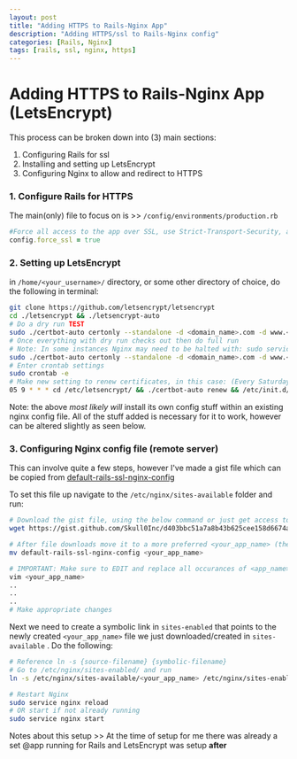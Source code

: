 ```yaml
---
layout: post
title: "Adding HTTPS to Rails-Nginx App"
description: "Adding HTTPS/ssl to Rails-Nginx config"
categories: [Rails, Nginx]
tags: [rails, ssl, nginx, https]
---
```



# Adding HTTPS to Rails-Nginx App (LetsEncrypt)

This process can be broken down into (3) main sections:
1. Configuring Rails for ssl
2. Installing and setting up LetsEncrypt
3. Configuring Nginx to allow and redirect to HTTPS

### 1. Configure Rails for HTTPS

 The main(only) file to focus on is >>  `/config/environments/production.rb`

~~~ ruby
#Force all access to the app over SSL, use Strict-Transport-Security, and use secure cookies.
config.force_ssl = true
~~~ 

### 2. Setting up LetsEncrypt

in `/home/<your_username>/` directory, or some other directory of choice, do the following in terminal:
~~~ bash
git clone https://github.com/letsencrypt/letsencrypt
cd ./letsencrypt && ./letsencrypt-auto
# Do a dry run TEST
sudo ./certbot-auto certonly --standalone -d <domain_name>.com -d www.<domain_name>.com --dry-run
# Once everything with dry run checks out then do full run
# Note: In some instances Nginx may need to be halted with: sudo service nginx stop to get access to port 80
sudo ./certbot-auto certonly --standalone -d <domain_name>.com -d www.<domain_name>.com
# Enter crontab settings
sudo crontab -e 
# Make new setting to renew certificates, in this case: (Every Saturday at 9:05 a.m)
05 9 * * * cd /etc/letsencrypt/ && ./certbot-auto renew && /etc/init.d/nginx reload
~~~

Note: the above *most likely will* install its own config stuff within an existing nginx config file. All of the stuff added is necessary for it 
to work, however can be altered slightly as seen below.

### 3. Configuring Nginx config file (remote server)

This can involve quite a few steps, however I've made a gist file which can be copied from [default-rails-ssl-nginx-config](https://gist.github.com/Skull0Inc/d403bbc51a7a8b43b625cee158d6674a/raw/default-rails-ssl-nginx-config)

To set this file up navigate to the `/etc/nginx/sites-available` folder and run:
~~~ bash
# Download the gist file, using the below command or just get access to the above linked info into a file somehow
wget https://gist.github.com/Skull0Inc/d403bbc51a7a8b43b625cee158d6674a/raw/default-rails-ssl-nginx-config

# After file downloads move it to a more preferred <your_app_name> (the name of your new Rails upstream)
mv default-rails-ssl-nginx-config <your_app_name>

# IMPORTANT: Make sure to EDIT and replace all occurances of <app_name> and <domain_name> with the correct info.
vim <your_app_name>
..
..
..
# Make appropriate changes
~~~
Next we need to create a symbolic link in `sites-enabled` that points to the newly created `<your_app_name>` file we just downloaded/created in `sites-available` . Do the following:
~~~ bash
# Reference ln -s {source-filename} {symbolic-filename}
# Go to /etc/nginx/sites-enabled/ and run
ln -s /etc/nginx/sites-available/<your_app_name> /etc/nginx/sites-enabled/<your_app_name>

# Restart Nginx
sudo service nginx reload
# OR start if not already running
sudo service nginx start
~~~


Notes about this setup >> At the time of setup for me there was already a set @app running for Rails and LetsEncrypt was setup **after**

